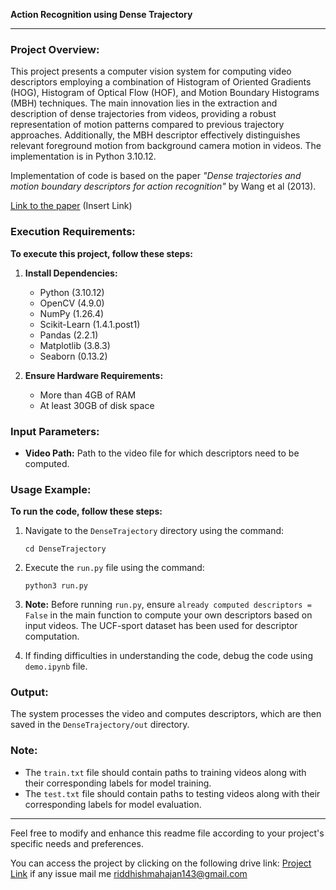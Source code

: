 **Action Recognition using Dense Trajectory**

---

### Project Overview:

This project presents a computer vision system for computing video descriptors employing a combination of Histogram of Oriented Gradients (HOG), Histogram of Optical Flow (HOF), and Motion Boundary Histograms (MBH) techniques. The main innovation lies in the extraction and description of dense trajectories from videos, providing a robust representation of motion patterns compared to previous trajectory approaches. Additionally, the MBH descriptor effectively distinguishes relevant foreground motion from background camera motion in videos. The implementation is in Python 3.10.12.

Implementation of code is based on the paper *"Dense trajectories and motion boundary descriptors for action recognition"* by Wang et al (2013).

[Link to the paper](#) (Insert Link)

### Execution Requirements:

**To execute this project, follow these steps:**

1. **Install Dependencies:**
   - Python (3.10.12)
   - OpenCV (4.9.0)
   - NumPy (1.26.4)
   - Scikit-Learn (1.4.1.post1)
   - Pandas (2.2.1)
   - Matplotlib (3.8.3)
   - Seaborn (0.13.2)

2. **Ensure Hardware Requirements:**
   - More than 4GB of RAM
   - At least 30GB of disk space

### Input Parameters:

- **Video Path:** Path to the video file for which descriptors need to be computed.

### Usage Example:

**To run the code, follow these steps:**

1. Navigate to the `DenseTrajectory` directory using the command: 
   ```
   cd DenseTrajectory
   ```

2. Execute the `run.py` file using the command: 
   ```
   python3 run.py
   ```

3. **Note:** Before running `run.py`, ensure `already computed descriptors = False` in the main function to compute your own descriptors based on input videos. The UCF-sport dataset has been used for descriptor computation.

4. If finding difficulties in understanding the code, debug the code using `demo.ipynb` file.

### Output:

The system processes the video and computes descriptors, which are then saved in the `DenseTrajectory/out` directory.

### Note:

- The `train.txt` file should contain paths to training videos along with their corresponding labels for model training.
- The `test.txt` file should contain paths to testing videos along with their corresponding labels for model evaluation.

---

Feel free to modify and enhance this readme file according to your project's specific needs and preferences.

You can access the project by clicking on the following drive link: [Project Link](https://drive.google.com/drive/folders/139dfr8O6bWTTdhVcwGr3n0kleJ3icO72?usp=drive_link)
if any issue mail me riddhishmahajan143@gmail.com
